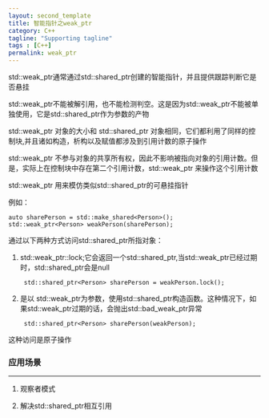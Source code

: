 ```yaml
---
layout: second_template
title: 智能指针之weak_ptr
category: C++
tagline: "Supporting tagline"
tags : [C++]
permalink: weak_ptr
---
```


std::weak_ptr通常通过std::shared_ptr创建的智能指针，并且提供跟踪判断它是否悬挂

std::weak_ptr不能被解引用，也不能检测判空。这是因为std::weak_ptr不能被单独使用，它是std::shared_ptr作为参数的产物

std::weak_ptr 对象的大小和 std::shared_ptr 对象相同，它们都利用了同样的控制块,并且诸如构造，析构以及赋值都涉及到引用计数的原子操作

std::weak_ptr 不参与对象的共享所有权，因此不影响被指向对象的引用计数。但是，实际上在控制块中存在第二个引用计数，std::weak_ptr 来操作这个引用计数

std::weak_ptr 用来模仿类似std::shared_ptr的可悬挂指针

例如：

	auto sharePerson = std::make_shared<Person>();
	std::weak_ptr<Person> weakPerson(sharePerson);

通过以下两种方式访问std::shared_ptr所指对象：

1. std::weak_ptr::lock;它会返回一个std::shared_ptr,当std::weak_ptr已经过期时，std::shared_ptr会是null

		std::shared_ptr<Person> sharePerson = weakPerson.lock();

2. 是以 std::weak_ptr为参数，使用std::shared_ptr构造函数。这种情况下，如果std::weak_ptr过期的话，会抛出std::bad_weak_ptr异常

		std::shared_ptr<Person> sharePerson(weakPerson);

这种访问是原子操作

### 应用场景
--------------------------------------------------

1. 观察者模式

2. 解决std::shared_ptr相互引用